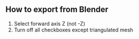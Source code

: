 ## How to export from Blender
1. Select forward axis Z (not -Z)
2. Turn off all checkboxes except triangulated mesh